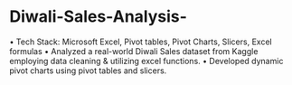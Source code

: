 # Diwali-Sales-Analysis-

• Tech Stack: Microsoft Excel, Pivot tables, Pivot Charts, Slicers, Excel formulas
• Analyzed a real-world Diwali Sales dataset from Kaggle employing data cleaning & utilizing excel functions.
• Developed dynamic pivot charts using pivot tables and slicers.
